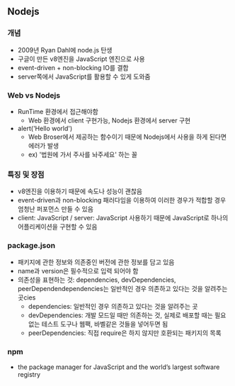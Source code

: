 ## Nodejs

### 개념

- 2009년 Ryan Dahl에 node.js 탄생
- 구글이 만든 v8엔진을 JavaScript 엔진으로 사용
- event-driven + non-blocking IO를 결합
- server쪽에서 JavaScript를 활용할 수 있게 도와줌

### Web vs Nodejs

- RunTime 환경에서 접근해야함
    - Web 환경에서 client 구현가능, Nodejs 환경에서 server 구현
- alert('Hello world')
    - Web Broser에서 제공하는 함수이기 때문에 Nodejs에서 사용을 하게 된다면 에러가 발생
    - ex) '법원에 가서 주사를 놔주세요' 하는 꼴

### 특징 및 장점

- v8엔진을 이용하기 때문에 속도나 성능이 괜찮음
- event-driven과  non-blocking 패러다임을 이용하여 이러한 경우가 적합할 경우 엄청난 퍼포먼스 만들 수 있음
- client: JavaScript / server: JavaScript 사용하기 때문에 JavaScript로 하나의 어플리케이션을 구현할 수 있음


### package.json

- 패키지에 관한 정보와 의존중인 버전에 관한 정보를 담고 있음
- name과 version은 필수적으로 입력 되어야 함
- 의존성을 표현하는 것: dependencies, devDependencies, peerDependendependencies는 일반적인 경우 의존하고 있다는 것을 알려주는 곳cies
    - dependencies: 일반적인 경우 의존하고 있다는 것을 알려주는 곳
    - devDependencies: 개발 모드일 때만 의존하는 것,  실제로 배포할 때는 필요없는 테스트 도구나 웹팩, 바벨같은 것들을 넣어두면 됨
    - peerDependencies: 직접 require은 하지 않지만 호환되는 패키지의 목록

### npm

- the package manager for JavaScript and the world’s largest software registry
